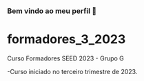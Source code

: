 ### Bem vindo ao meu perfil 💟
# formadores_3_2023
Curso Formadores SEED 2023 - Grupo G 

-Curso iniciado no terceiro trimestre de 2023.
